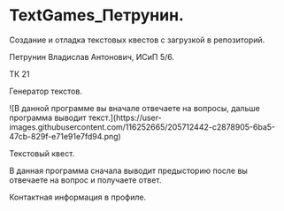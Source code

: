 # TextGames_Петрунин.
<p>Создание и отладка текстовых квестов с загрузкой в репозиторий.</p>
<p>Петрунин Владислав Антонович, ИСиП 5/6. </p>
<p>ТК 21</p>
<p>Генератор текстов.</p>
<p>![В данной программе вы вначале отвечаете на вопросы, дальше программа выводит текст.](https://user-images.githubusercontent.com/116252665/205712442-c2878905-6ba5-47cb-829f-e71e91e7fd94.png)</p>
<p>Текстовый квест.</p>
<p>В данная программа сначала выводит предысторию после вы отвечаете на вопрос и получаете ответ.</p>
<p>Контактная информация в профиле.</p>

